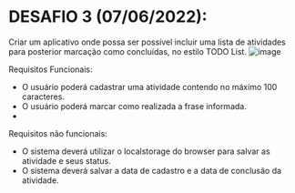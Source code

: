# DESAFIO 3 (07/06/2022):
Criar um aplicativo onde possa ser possível incluir uma 
lista de atividades para posterior marcação como concluídas, no estilo TODO List.
![image](https://user-images.githubusercontent.com/13833762/172388949-40605088-0e47-4988-852f-9f6f1c15a55a.png)


Requisitos Funcionais:
- O usuário poderá cadastrar uma atividade contendo no máximo 100 caracteres.
- O usuário poderá marcar como realizada a frase informada.
-


Requisitos não funcionais:
- O sistema deverá utilizar o localstorage do browser para salvar as atividade e seus status.
- O sistema deverá salvar a data de cadastro e a data de conclusão da atividade.
